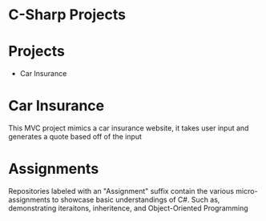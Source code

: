# C-Sharp Projects
 
 # Projects
  - Car Insurance
  
  # Car Insurance
  
  This MVC project mimics a car insurance website, it takes user input and generates a quote based off of the input
  
  # Assignments
  
  Repositories labeled with an "Assignment" suffix contain the various micro-assignments to showcase basic understandings of C#. Such as, demonstrating iteraitons,
  inheritence, and Object-Oriented Programming
